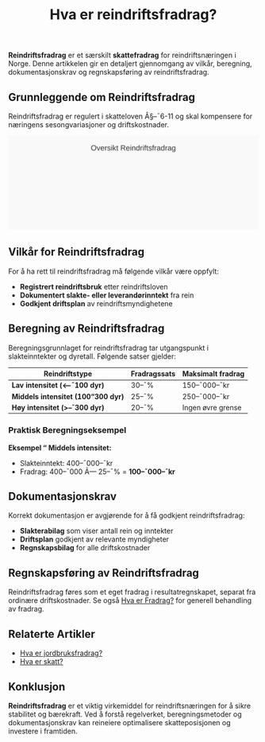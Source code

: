 ﻿---
title: "Hva er reindriftsfradrag?"
seoTitle: "Hva er reindriftsfradrag?"
meta_description: '**Reindriftsfradrag** er et særskilt **skattefradrag** for reindriftsnæringen i Norge. Denne artikkelen gir en detaljert gjennomgang av vilkår, beregning, do...'
slug: hva-er-reindriftsfradrag
type: blog
layout: pages/single
---

**Reindriftsfradrag** er et særskilt **skattefradrag** for reindriftsnæringen i Norge. Denne artikkelen gir en detaljert gjennomgang av vilkår, beregning, dokumentasjonskrav og regnskapsføring av reindriftsfradrag.

## Grunnleggende om Reindriftsfradrag

Reindriftsfradrag er regulert i skatteloven Â§–¯6-11 og skal kompensere for næringens sesongvariasjoner og driftskostnader.

![Reindriftsfradrag Oversikt](reindriftsfradrag-oversikt.svg)

## Vilkår for Reindriftsfradrag

For å ha rett til reindriftsfradrag må følgende vilkår være oppfylt:

* **Registrert reindriftsbruk** etter reindriftsloven
* **Dokumentert slakte- eller leverandørinntekt** fra rein
* **Godkjent driftsplan** av reindriftsmyndighetene

## Beregning av Reindriftsfradrag

Beregningsgrunnlaget for reindriftsfradrag tar utgangspunkt i slakteinntekter og dyretall. Følgende satser gjelder:

| Reindriftstype                       | Fradragssats | Maksimalt fradrag |
|--------------------------------------|--------------|-------------------|
| **Lav intensitet (<–¯100 dyr)**       | 30–¯%         | 150–¯000–¯kr        |
| **Middels intensitet (100“300 dyr)** | 25–¯%         | 250–¯000–¯kr        |
| **Høy intensitet (>–¯300 dyr)**       | 20–¯%         | Ingen øvre grense |

### Praktisk Beregningseksempel

**Eksempel “ Middels intensitet:**  
- Slakteinntekt: 400–¯000–¯kr  
- Fradrag: 400–¯000 Ã— 25–¯% = **100–¯000–¯kr**

## Dokumentasjonskrav

Korrekt dokumentasjon er avgjørende for å få godkjent reindriftsfradrag:

* **Slakterabilag** som viser antall rein og inntekter
* **Driftsplan** godkjent av relevante myndigheter
* **Regnskapsbilag** for alle driftskostnader

## Regnskapsføring av Reindriftsfradrag

Reindriftsfradrag føres som et eget fradrag i resultatregnskapet, separat fra ordinære driftskostnader. Se også [Hva er Fradrag?](/blogs/regnskap/hva-er-fradrag "Hva er Fradrag i Regnskap? Komplett Guide til Skattefradrag og Regnskapsføring") for generell behandling av fradrag.

## Relaterte Artikler

* [Hva er jordbruksfradrag?](/blogs/regnskap/hva-er-jordbruksfradrag "Hva er Jordbruksfradrag? Komplett Guide til Landbruksfradrag og Skattefordeler")
* [Hva er skatt?](/blogs/regnskap/hva-er-skatt "Hva er Skatt? Komplett Guide til Skatteregler i Norge")

## Konklusjon

**Reindriftsfradrag** er et viktig virkemiddel for reindriftsnæringen for å sikre stabilitet og bærekraft. Ved å forstå regelverket, beregningsmetoder og dokumentasjonskrav kan reineiere optimalisere skatteposisjonen og investere i framtiden.










